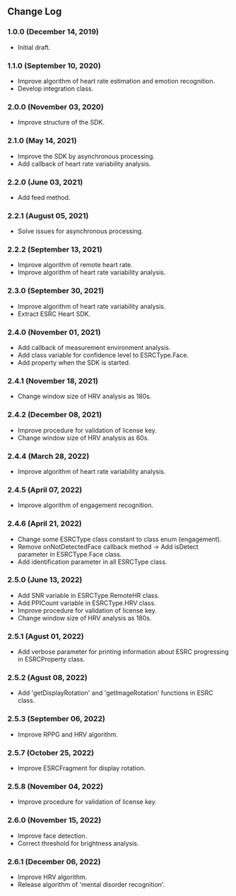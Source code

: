 ## Change Log

### 1.0.0 (December 14, 2019)
- Initial draft.

### 1.1.0 (September 10, 2020)
- Improve algorithm of heart rate estimation and emotion recognition.
- Develop integration class.

### 2.0.0 (November 03, 2020)
- Improve structure of the SDK.

### 2.1.0 (May 14, 2021)
- Improve the SDK by asynchronous processing.
- Add callback of heart rate variability analysis.

### 2.2.0 (June 03, 2021)
- Add feed method.

### 2.2.1 (August 05, 2021)
- Solve issues for asynchronous processing.

### 2.2.2 (September 13, 2021)
 - Improve algorithm of remote heart rate.
 - Improve algorithm of heart rate variability analysis.
 
### 2.3.0 (September 30, 2021)
 - Improve algorithm of heart rate variability analysis.
 - Extract ESRC Heart SDK.

### 2.4.0 (November 01, 2021)
 - Add callback of measurement environment analysis.
 - Add class variable for confidence level to ESRCType.Face.
 - Add property when the SDK is started.

### 2.4.1 (November 18, 2021)
 - Change window size of HRV analysis as 180s.

### 2.4.2 (December 08, 2021)
 - Improve procedure for validation of license key.
 - Change window size of HRV analysis as 60s.

### 2.4.4 (March 28, 2022)
 - Improve algorithm of heart rate variability analysis.

### 2.4.5 (April 07, 2022)
 - Improve algorithm of engagement recognition.

### 2.4.6 (April 21, 2022)
 - Change some ESRCType class constant to class enum (engagement).
 - Remove onNotDetectedFace callback method -> Add isDetect parameter in ESRCType.Face class.
 - Add identification parameter in all ESRCType class.

### 2.5.0 (June 13, 2022)
 - Add SNR variable in ESRCType.RemoteHR class.
 - Add PPICount variable in ESRCType.HRV class.
 - Improve procedure for validation of license key.
 - Change window size of HRV analysis as 180s.


### 2.5.1 (Agust 01, 2022)
 - Add verbose parameter for printing information about ESRC progressing in ESRCProperty class.

### 2.5.2 (Agust 08, 2022)
 - Add 'getDisplayRotation' and 'getImageRotation' functions in ESRC class.

### 2.5.3 (September 06, 2022)
 - Improve RPPG and HRV algorithm.

### 2.5.7 (October 25, 2022) 
 - Improve ESRCFragment for display rotation.

### 2.5.8 (November 04, 2022)
 - Improve procedure for validation of license key.

### 2.6.0 (November 15, 2022)
 - Improve face detection. 
 - Correct threshold for brightness analysis.

### 2.6.1 (December 06, 2022)
 - Improve HRV algorithm.
 - Release algorithm of 'mental disorder recognition'.
